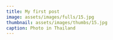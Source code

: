 ```yaml
---
title: My first post
image: assets/images/fulls/15.jpg
thumbnail: assets/images/thumbs/15.jpg
caption: Photo in Thailand
---
```

